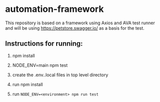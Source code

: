 # automation-framework
This repository is based on a framework using Axios and AVA test runner and will be using https://petstore.swagger.io/ as a basis for the test.

## Instructions for running:
1. npm install
1. NODE_ENV=main npm test

1. create the .env.<environment>.local files in top level directory 
1. run npm install
1. run `NODE_ENV=<environment> npm run test`

